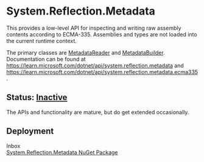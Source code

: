 # System.Reflection.Metadata
This provides a low-level API for inspecting and writing raw assembly contents according to ECMA-335. Assemblies and types are not loaded into the current runtime context.

The primary classes are [MetadataReader](https://learn.microsoft.com/dotnet/api/system.reflection.metadata.metadatareader) and [MetadataBuilder](https://learn.microsoft.com/dotnet/api/system.reflection.metadata.ecma335.metadatabuilder). Documentation can be found at https://learn.microsoft.com/dotnet/api/system.reflection.metadata and https://learn.microsoft.com/dotnet/api/system.reflection.metadata.ecma335.

## Status: [Inactive](../../libraries/README.md)
The APIs and functionality are mature, but do get extended occasionally.

## Deployment
Inbox<br/>
[System.Reflection.Metadata NuGet Package](https://www.nuget.org/packages/System.Reflection.Metadata)
